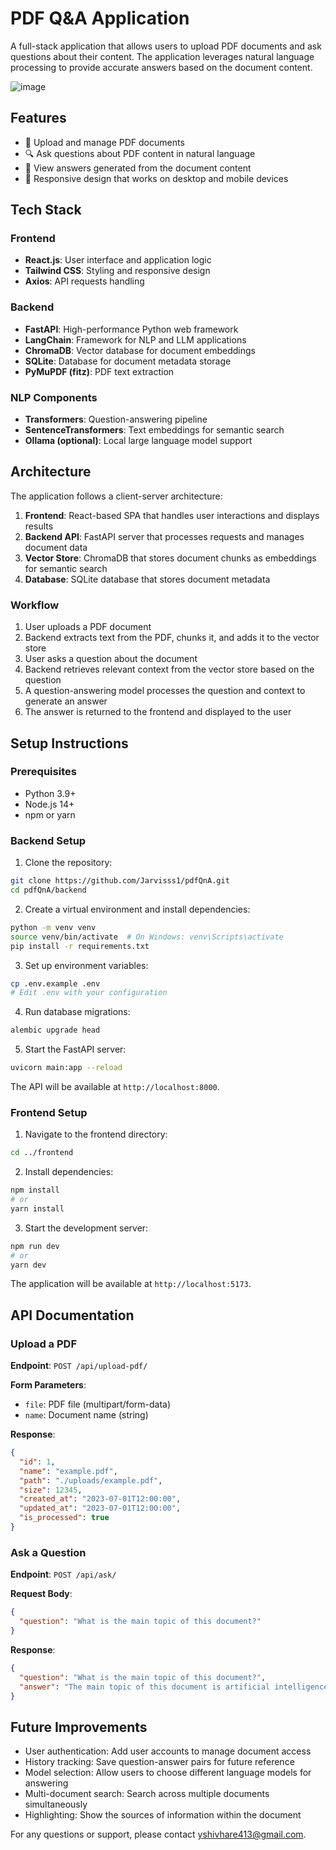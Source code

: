 # PDF Q&A Application

A full-stack application that allows users to upload PDF documents and ask questions about their content. The application leverages natural language processing to provide accurate answers based on the document content.

![image](https://github.com/user-attachments/assets/7241b1d5-3681-4dd3-a73c-1a7827cf6fe1)


## Features

- 📄 Upload and manage PDF documents
- 🔍 Ask questions about PDF content in natural language
- 💬 View answers generated from the document content
- 📱 Responsive design that works on desktop and mobile devices

## Tech Stack

### Frontend
- **React.js**: User interface and application logic
- **Tailwind CSS**: Styling and responsive design
- **Axios**: API requests handling

### Backend
- **FastAPI**: High-performance Python web framework
- **LangChain**: Framework for NLP and LLM applications
- **ChromaDB**: Vector database for document embeddings
- **SQLite**: Database for document metadata storage
- **PyMuPDF (fitz)**: PDF text extraction

### NLP Components
- **Transformers**: Question-answering pipeline
- **SentenceTransformers**: Text embeddings for semantic search
- **Ollama (optional)**: Local large language model support

## Architecture

The application follows a client-server architecture:

1. **Frontend**: React-based SPA that handles user interactions and displays results
2. **Backend API**: FastAPI server that processes requests and manages document data
3. **Vector Store**: ChromaDB that stores document chunks as embeddings for semantic search
4. **Database**: SQLite database that stores document metadata

### Workflow

1. User uploads a PDF document
2. Backend extracts text from the PDF, chunks it, and adds it to the vector store
3. User asks a question about the document
4. Backend retrieves relevant context from the vector store based on the question
5. A question-answering model processes the question and context to generate an answer
6. The answer is returned to the frontend and displayed to the user

## Setup Instructions

### Prerequisites

- Python 3.9+
- Node.js 14+
- npm or yarn

### Backend Setup

1. Clone the repository:
```bash
git clone https://github.com/Jarvisss1/pdfQnA.git
cd pdfQnA/backend
```

2. Create a virtual environment and install dependencies:
```bash
python -m venv venv
source venv/bin/activate  # On Windows: venv\Scripts\activate
pip install -r requirements.txt
```

3. Set up environment variables:
```bash
cp .env.example .env
# Edit .env with your configuration
```

4. Run database migrations:
```bash
alembic upgrade head
```

5. Start the FastAPI server:
```bash
uvicorn main:app --reload
```

The API will be available at `http://localhost:8000`.

### Frontend Setup

1. Navigate to the frontend directory:
```bash
cd ../frontend
```

2. Install dependencies:
```bash
npm install
# or
yarn install
```

3. Start the development server:
```bash
npm run dev
# or
yarn dev
```

The application will be available at `http://localhost:5173`.

## API Documentation

### Upload a PDF

**Endpoint**: `POST /api/upload-pdf/`

**Form Parameters**:
- `file`: PDF file (multipart/form-data)
- `name`: Document name (string)

**Response**:
```json
{
  "id": 1,
  "name": "example.pdf",
  "path": "./uploads/example.pdf",
  "size": 12345,
  "created_at": "2023-07-01T12:00:00",
  "updated_at": "2023-07-01T12:00:00",
  "is_processed": true
}
```

### Ask a Question

**Endpoint**: `POST /api/ask/`

**Request Body**:
```json
{
  "question": "What is the main topic of this document?"
}
```

**Response**:
```json
{
  "question": "What is the main topic of this document?",
  "answer": "The main topic of this document is artificial intelligence and its applications in healthcare."
}
```


## Future Improvements

- User authentication: Add user accounts to manage document access
- History tracking: Save question-answer pairs for future reference
- Model selection: Allow users to choose different language models for answering
- Multi-document search: Search across multiple documents simultaneously
- Highlighting: Show the sources of information within the document

For any questions or support, please contact [yshivhare413@gmail.com](mailto:yshivhare413@gmail.com).
